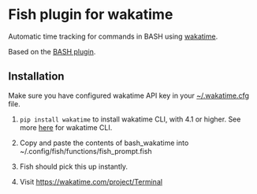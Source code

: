 Fish plugin for wakatime
=======================

Automatic time tracking for commands in BASH using [wakatime](http://wakatime.com/).

Based on the [BASH plugin](https://github.com/API-PLUGIN-RESSOURCES/bash-wakatime).

Installation
------------

Make sure you have configured wakatime API key in your [~/.wakatime.cfg](https://github.com/wakatime/wakatime#configuring) file.

1. `pip install wakatime` to install wakatime CLI, with 4.1 or higher. See more [here](https://github.com/wakatime/wakatime) for wakatime CLI.

2. Copy and paste the contents of bash_wakatime into ~/.config/fish/functions/fish_prompt.fish

3. Fish should pick this up instantly.

4. Visit https://wakatime.com/project/Terminal
